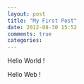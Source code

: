 ```yaml
---
layout: post
title: "My First Post"
date: 2012-08-30 15:52
comments: true
categories: 
---
```



Hello World ! 



Hello Web ! 